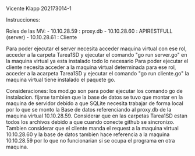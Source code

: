 Vicente Klapp 202173014-1

Instrucciones:

  Roles de las MV:
    - 10.10.28.59 : proxy.db
    - 10.10.28.60 : APIRESTFULL (server)
    - 10.10.28.61 : Cliente

Para poder ejecutar el server necesita acceder maquina virtual con ese rol, acceder a la carpeta Tarea1SD y ejecutar el comando "go run server.go" en la maquina virtual ya esta instalado todo lo necesario
Para poder ejecutar el cliente necesita acceder a la maquina virtual determinada para ese rol, acceder a la acarpeta Tarea1SD y ejecutar el comando "go run cliente.go" la maquina virtual tiene instalado
el paquete go.

Consideraciones:
los mod.go son para poder ejecutar los comando go de instalacion. fijarse tambien que la base de datos se tuvo que montar en la maquina de servidor debido a que SQLite necesita trabajar de forma local
por lo que se monto la Base de datos referenciando al proxy.db de la maquina virtual 10.10.28.59.
Considerar que en las carpetas Tarea1SD estan todos los archivos debido a que cuando conecte github se sincronizo. Tambien considerar que el cliente manda el request a la maquina virtual 10.10.28.60
y la base de datos tambien hace referencia a la maquina 10.10.28.59 por lo que no funcionarian si se ocupa el programa en otra maquina.
